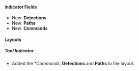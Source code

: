 
#### Indicator Fields

- New: **Detections**
- New: **Paths**
- New: **Commands**

#### Layouts

##### Tool Indicator

- Added the **Commands*, **Detections** and **Paths** to the layout.
